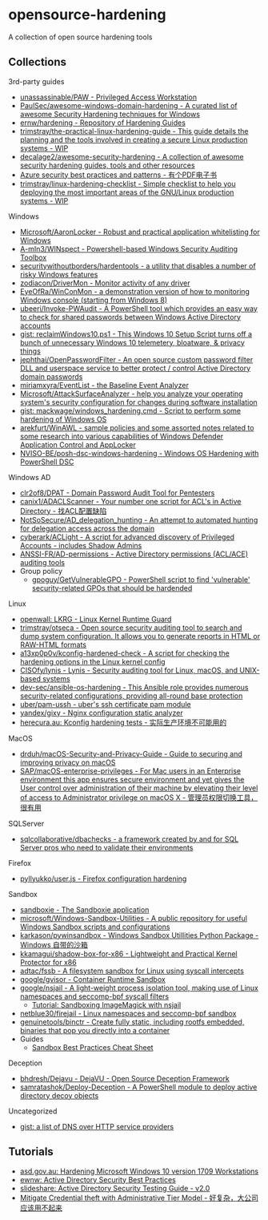 # opensource-hardening

A collection of open source hardening tools

## Collections

3rd-party guides

* [unassassinable/PAW - Privileged Access Workstation](https://github.com/unassassinable/PAW)
* [PaulSec/awesome-windows-domain-hardening - A curated list of awesome Security Hardening techniques for Windows](https://github.com/PaulSec/awesome-windows-domain-hardening)
* [ernw/hardening - Repository of Hardening Guides](https://github.com/ernw/hardening)
* [trimstray/the-practical-linux-hardening-guide - This guide details the planning and the tools involved in creating a secure Linux production systems - WIP](https://github.com/trimstray/the-practical-linux-hardening-guide)
* [decalage2/awesome-security-hardening - A collection of awesome security hardening guides, tools and other resources](https://github.com/decalage2/awesome-security-hardening)
* [Azure security best practices and patterns - 有个PDF电子书](https://docs.microsoft.com/en-us/azure/security/security-best-practices-and-patterns)
* [trimstray/linux-hardening-checklist - Simple checklist to help you deploying the most important areas of the GNU/Linux production systems - WIP](https://github.com/trimstray/linux-hardening-checklist)

Windows

* [Microsoft/AaronLocker - Robust and practical application whitelisting for Windows](https://github.com/Microsoft/AaronLocker)
* [A-mIn3/WINspect - Powershell-based Windows Security Auditing Toolbox](https://github.com/A-mIn3/WINspect)
* [securitywithoutborders/hardentools - a utility that disables a number of risky Windows features](https://github.com/securitywithoutborders/hardentools)
* [zodiacon/DriverMon - Monitor activity of any driver](https://github.com/zodiacon/DriverMon)
* [EyeOfRa/WinConMon - a demonstration version of how to monitoring Windows console (starting from Windows 8)](https://github.com/EyeOfRa/WinConMon)
* [ubeeri/Invoke-PWAudit - A PowerShell tool which provides an easy way to check for shared passwords between Windows Active Directory accounts](https://github.com/ubeeri/Invoke-PWAudit)
* [gist: reclaimWindows10.ps1 - This Windows 10 Setup Script turns off a bunch of unnecessary Windows 10 telemetery, bloatware, & privacy things](https://gist.github.com/alirobe/7f3b34ad89a159e6daa1)
* [jephthai/OpenPasswordFilter - An open source custom password filter DLL and userspace service to better protect / control Active Directory domain passwords](https://github.com/jephthai/OpenPasswordFilter)
* [miriamxyra/EventList - the Baseline Event Analyzer](https://github.com/miriamxyra/EventList)
* [Microsoft/AttackSurfaceAnalyzer - help you analyze your operating system's security configuration for changes during software installation](https://github.com/Microsoft/AttackSurfaceAnalyzer)
* [gist: mackwage/windows_hardening.cmd - Script to perform some hardening of Windows OS](https://gist.github.com/mackwage/08604751462126599d7e52f233490efe)
* [arekfurt/WinAWL - sample policies and some assorted notes related to some research into various capabilities of Windows Defender Application Control and AppLocker](https://github.com/arekfurt/WinAWL)
* [NVISO-BE/posh-dsc-windows-hardening - Windows OS Hardening with PowerShell DSC](https://github.com/NVISO-BE/posh-dsc-windows-hardening)

Windows AD

* [clr2of8/DPAT - Domain Password Audit Tool for Pentesters](https://github.com/clr2of8/DPAT)
* [canix1/ADACLScanner - Your number one script for ACL's in Active Directory - 找ACL配置缺陷](https://github.com/canix1/ADACLScanner)
* [NotSoSecure/AD_delegation_hunting - An attempt to automated hunting for delegation access across the domain](https://github.com/NotSoSecure/AD_delegation_hunting)
* [cyberark/ACLight - A script for advanced discovery of Privileged Accounts - includes Shadow Admins](https://github.com/cyberark/ACLight)
* [ANSSI-FR/AD-permissions - Active Directory permissions (ACL/ACE) auditing tools](https://github.com/ANSSI-FR/AD-permissions)
* Group policy
  * [gpoguy/GetVulnerableGPO - PowerShell script to find 'vulnerable' security-related GPOs that should be hardended](https://github.com/gpoguy/GetVulnerableGPO)

Linux

* [openwall: LKRG - Linux Kernel Runtime Guard](http://www.openwall.com/lkrg/)
* [trimstray/otseca - Open source security auditing tool to search and dump system configuration. It allows you to generate reports in HTML or RAW-HTML formats](https://github.com/trimstray/otseca)
* [a13xp0p0v/kconfig-hardened-check - A script for checking the hardening options in the Linux kernel config](https://github.com/a13xp0p0v/kconfig-hardened-check)
* [CISOfy/lynis - Lynis - Security auditing tool for Linux, macOS, and UNIX-based systems](https://github.com/CISOfy/lynis)
* [dev-sec/ansible-os-hardening - This Ansible role provides numerous security-related configurations, providing all-round base protection](https://github.com/dev-sec/ansible-os-hardening)
* [uber/pam-ussh - uber's ssh certificate pam module](https://github.com/uber/pam-ussh)
* [yandex/gixy - Nginx configuration static analyzer](https://github.com/yandex/gixy)
* [herecura.au: Kconfig hardening tests - 实际生产环境不可能用的](https://blog.herecura.eu/blog/2020-05-30-kconfig-hardening-tests/)

MacOS

* [drduh/macOS-Security-and-Privacy-Guide - Guide to securing and improving privacy on macOS](https://github.com/drduh/macOS-Security-and-Privacy-Guide)
* [SAP/macOS-enterprise-privileges - For Mac users in an Enterprise environment this app ensures secure environment and yet gives the User control over administration of their machine by elevating their level of access to Administrator privilege on macOS X - 管理员权限切换工具，很有用](https://github.com/SAP/macOS-enterprise-privileges)

SQLServer

* [sqlcollaborative/dbachecks - a framework created by and for SQL Server pros who need to validate their environments](https://github.com/sqlcollaborative/dbachecks)

Firefox

* [pyllyukko/user.js - Firefox configuration hardening](https://github.com/pyllyukko/user.js)

Sandbox

* [sandboxie - The Sandboxie application](https://github.com/sandboxie/sandboxie)
* [microsoft/Windows-Sandbox-Utilities - A public repository for useful Windows Sandbox scripts and configurations](https://github.com/microsoft/Windows-Sandbox-Utilities)
* [karkason/pywinsandbox - Windows Sandbox Utillities Python Package - Windows 自带的沙箱](https://github.com/karkason/pywinsandbox)
* [kkamagui/shadow-box-for-x86 - Lightweight and Practical Kernel Protector for x86](https://github.com/kkamagui/shadow-box-for-x86)
* [adtac/fssb - A filesystem sandbox for Linux using syscall intercepts](https://github.com/adtac/fssb)
* [google/gvisor - Container Runtime Sandbox](https://github.com/google/gvisor)
* [google/nsjail - A light-weight process isolation tool, making use of Linux namespaces and seccomp-bpf syscall filters](https://github.com/google/nsjail)
   * [Tutorial: Sandboxing ImageMagick with nsjail](https://offbyinfinity.com/2017/12/sandboxing-imagemagick-with-nsjail/)
* [netblue30/firejail - Linux namespaces and seccomp-bpf sandbox](https://github.com/netblue30/firejail)
* [genuinetools/binctr - Create fully static, including rootfs embedded, binaries that pop you directly into a container](https://github.com/genuinetools/binctr)
* Guides
  * [Sandbox Best Practices Cheat Sheet](http://unprotect.tdgt.org/images/2/23/Sandbox-Cheatsheet-1.1.pdf)

Deception

* [bhdresh/Dejavu - DejaVU - Open Source Deception Framework](https://github.com/bhdresh/Dejavu)
* [samratashok/Deploy-Deception - A PowerShell module to deploy active directory decoy objects](https://github.com/samratashok/Deploy-Deception)

Uncategorized

* [gist: a list of DNS over HTTP service providers](https://gist.github.com/dtmsecurity/a849e985e6a0b61aeb54890ebcfa55eb)

## Tutorials

* [asd.gov.au: Hardening Microsoft Windows 10 version 1709 Workstations](https://www.asd.gov.au/publications/protect/Hardening_Win10.pdf)
* [ewnw: Active Directory Security Best Practices](https://www.ernw.de/download/ERNW_ISH_Conference_2019_AD_Security_BP.pdf)
* [slideshare: Active Directory Security Testing Guide - v2.0](https://www.slideshare.net/HuyKha2/adstg-v20-guidance)
* [Mitigate Credential theft with Administrative Tier Model - 好复杂，大公司应该用不起来](https://getshitsecured.com/2020/03/23/mitigate-credential-theft-with-administrative-tier-model/)

